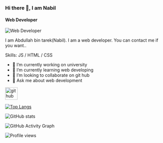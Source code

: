 ### Hi there 👋, I am Nabil
#### Web Developer
![Web Developer](https://scontent.fdac116-1.fna.fbcdn.net/v/t39.30808-6/297687141_823867989023242_3278917571988175322_n.jpg?_nc_cat=109&ccb=1-7&_nc_sid=09cbfe&_nc_eui2=AeER2P0Sg74KOhzg2AxIfnA_oMpDbRwt0X-gykNtHC3Rf-zIh_jJaAlH7y4nPT8ve_Ha16byjVXN3giY7BcIWP9c&_nc_ohc=Ukm2boXJM3QAX9RUvvx&_nc_oc=AQmYQq14m-xQmwncEKcWXs18L4iIfYKOe8VFLDIQekoeYfN33mOvfJLMHABOdd5e-PY&tn=WmVAKTehvf2R2i7o&_nc_ht=scontent.fdac116-1.fna&oh=00_AT_5BZYb_6pgg5mFhoCjOnPHNm6Y4K4cJaN13RSacK56bg&oe=631F72BD)

I am Abdullah bin tarek(Nabil). I am a web developer. You can contact me if you want..

Skills:  JS / HTML / CSS

- 🔭 I’m currently working on university 
- 🌱 I’m currently learning web developing 
- 👯 I’m looking to collaborate on git hub 
- 💬 Ask me about web development 


[<img src='https://cdn.jsdelivr.net/npm/simple-icons@3.0.1/icons/github.svg' alt='github' height='40'>](https://github.com/tareknabil22)  

[![Top Langs](https://github-readme-stats.vercel.app/api/top-langs/?username=tareknabil22)](https://github.com/anuraghazra/github-readme-stats)

![GitHub stats](https://github-readme-stats.vercel.app/api?username=tareknabil22&show_icons=true)  

![GitHub Activity Graph](https://activity-graph.herokuapp.com/graph?username=tareknabil22)  

![Profile views](https://gpvc.arturio.dev/tareknabil22)  
